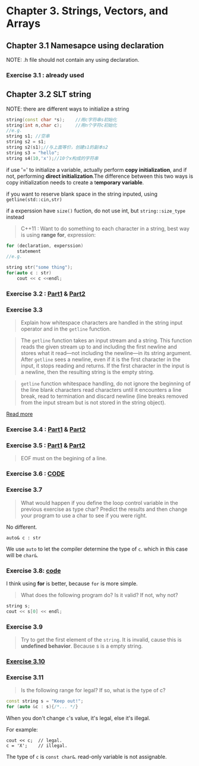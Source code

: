 # Chapter 3. Strings, Vectors, and Arrays

## Chapter 3.1 Namesapce using declaration

NOTE: .h file should not contain any using declaration.

### Exercise 3.1 : **already used**

## Chapter 3.2 SLT string

NOTE:
there are different ways to initialize a string 

```cpp
string(const char *s);    //用c字符串s初始化
string(int n,char c);     //用n个字符c初始化
//e.g.
string s1; //空串
string s2 = s1;
string s2(s1);//与上面等价，创建s1的副本s2
string s3 = "hello";
string s4(10,'x');//10个x构成的字符串
```

if use '=' to initialize a variable, actually perform **copy initialization**,
and if not, performing  **direct initialization**.The difference between this two ways is copy initialization needs to create a t**emporary variable**.

if you want to reserve blank space in the string inputed, using `getline(std::cin,str)`

if a experssion have `size()` fuction, do not use int, but  `string::size_type` instead

> C++11 : Want to do something to each character in a string, best way is using **range for**, expression:

```cpp
for (declaration, experssion)
    statement
//e.g.

string str("some thing");
for(auto c : str)
    cout << c <<endl;
```

### Exercise 3.2 : [Part1](ex3_2a.cpp) & [Part2](ex3_2b.cpp)

### Exercise 3.3

>Explain how whitespace characters are handled in the string
input operator and in the `getline` function.

> The `getline` function takes an input stream and a string.
This function reads the given stream up to and including
the first newline and stores what it read—not including
the newline—in its string argument.
After `getline` sees a newline, even if it is the first character in the input,
it stops reading and returns.
If the first character in the input is a newline,
then the resulting string is the empty string.

> `getline` function whitespace handling,
do not ignore the beginning of the line blank characters read characters
until it encounters a line break,
read to termination and discard newline
(line breaks removed from the input stream
  but is not stored in the string object).

[Read more](http://www.cplusplus.com/reference/string/string/getline/)

### Exercise 3.4 : [Part1](ex3_4a.cpp) & [Part2](ex3_4b.cpp)

### Exercise 3.5 : [Part1](ex3_5a.cpp) & [Part2](ex3_5b.cpp)

> EOF must on the begining of a line.

### Exercise 3.6 : [CODE](ex3_6.cpp) 

### Exercise 3.7

>What would happen if you define the loop control variable in the previous
exercise as type char? Predict the results and then change your program
to use a char to see if you were right.

No different.

    auto& c : str

We use `auto` to let the compiler determine the type of `c`.
which in this case will be `char&`.

### Exercise 3.8: [code](ex3_08.cpp)

I think using **for** is better, because `for` is more simple.

>What does the following program do? Is it valid? If not, why not?

```cpp
string s;
cout << s[0] << endl;
```

### Exercise 3.9

> Try to get the first element of the `string`. It is invalid, cause this is **undefined behavior**. 
Because s is a empty string.

### [Exercise 3.10](ex3_10.cpp)

### Exercise 3.11

>Is the following range for legal? If so, what is the type of c?

```cpp
const string s = "Keep out!";
for (auto &c : s){/*... */}
```

When you don't change `c`'s value, it's legal, else it's illegal.

For example:

    cout << c;  // legal.
    c = 'X';    // illegal.

The type of `c` is `const char&`. read-only variable is not assignable.